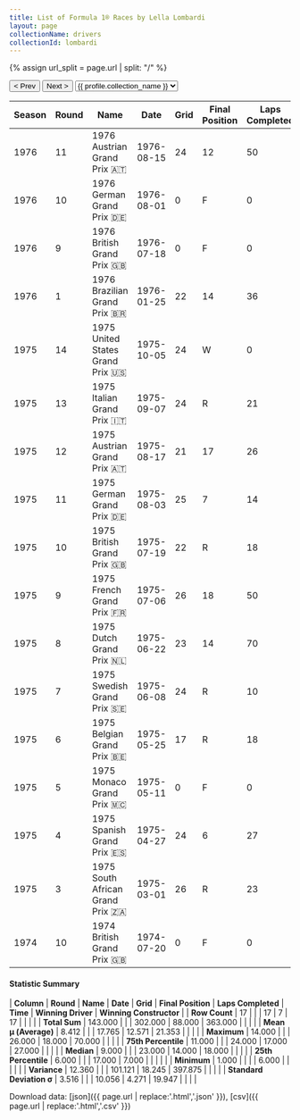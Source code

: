 ```yaml
---
title: List of Formula 1® Races by Lella Lombardi
layout: page
collectionName: drivers
collectionId: lombardi
---
```


{% assign url_split = page.url | split: "/" %}
<div id="collection-navigation">
<button onclick="selector.options[selector.selectedIndex-1].value && (window.location = selector.options[selector.selectedIndex-1].value);">&lt; Prev</button>
<button onclick="selector.options[selector.selectedIndex+1].value && (window.location = selector.options[selector.selectedIndex+1].value);">Next &gt;</button>
<select id="selector" onchange="this.options[this.selectedIndex].value && (window.location = this.options[this.selectedIndex].value);">
  {% for collectionId in site.data[page.collectionName].refs %}
    {% if collectionId == page.collectionId %}
      {% assign selected = "selected" %}
    {% else %}
      {% assign selected = "" %}
    {% endif %}
    {% assign profile = site.data[page.collectionName][collectionId].profile %}
    <option value="/f1/{{ page.collectionName }}/{{ collectionId }}/{{ url_split[4] }}" {{ selected }}>{{ profile.collection_name }}</option>
  {% endfor %}
</select>
</div>

| Season | Round | Name | Date | Grid | Final Position | Laps Completed | Time | Winning Driver | Winning Constructor |
|--|--|--|--|--|--|--|--|--|--|
| 1976 | 11 | 1976 Austrian Grand Prix 🇦🇹 | 1976-08-15 | 24 | 12 | 50 |   | John Watson 🇬🇧 | Penske 🇺🇸 |
| 1976 | 10 | 1976 German Grand Prix 🇩🇪 | 1976-08-01 | 0 | F | 0 |   | James Hunt 🇬🇧 | McLaren 🇬🇧 |
| 1976 | 9 | 1976 British Grand Prix 🇬🇧 | 1976-07-18 | 0 | F | 0 |   | Niki Lauda 🇦🇹 | Ferrari 🇮🇹 |
| 1976 | 1 | 1976 Brazilian Grand Prix 🇧🇷 | 1976-01-25 | 22 | 14 | 36 |   | Niki Lauda 🇦🇹 | Ferrari 🇮🇹 |
| 1975 | 14 | 1975 United States Grand Prix 🇺🇸 | 1975-10-05 | 24 | W | 0 |   | Niki Lauda 🇦🇹 | Ferrari 🇮🇹 |
| 1975 | 13 | 1975 Italian Grand Prix 🇮🇹 | 1975-09-07 | 24 | R | 21 |   | Clay Regazzoni 🇨🇭 | Ferrari 🇮🇹 |
| 1975 | 12 | 1975 Austrian Grand Prix 🇦🇹 | 1975-08-17 | 21 | 17 | 26 |   | Vittorio Brambilla 🇮🇹 | March 🇬🇧 |
| 1975 | 11 | 1975 German Grand Prix 🇩🇪 | 1975-08-03 | 25 | 7 | 14 | +7:30.4 | Carlos Reutemann 🇦🇷 | Brabham 🇬🇧 |
| 1975 | 10 | 1975 British Grand Prix 🇬🇧 | 1975-07-19 | 22 | R | 18 |   | Emerson Fittipaldi 🇧🇷 | McLaren 🇬🇧 |
| 1975 | 9 | 1975 French Grand Prix 🇫🇷 | 1975-07-06 | 26 | 18 | 50 |   | Niki Lauda 🇦🇹 | Ferrari 🇮🇹 |
| 1975 | 8 | 1975 Dutch Grand Prix 🇳🇱 | 1975-06-22 | 23 | 14 | 70 |   | James Hunt 🇬🇧 | Hesketh 🇬🇧 |
| 1975 | 7 | 1975 Swedish Grand Prix 🇸🇪 | 1975-06-08 | 24 | R | 10 |   | Niki Lauda 🇦🇹 | Ferrari 🇮🇹 |
| 1975 | 6 | 1975 Belgian Grand Prix 🇧🇪 | 1975-05-25 | 17 | R | 18 |   | Niki Lauda 🇦🇹 | Ferrari 🇮🇹 |
| 1975 | 5 | 1975 Monaco Grand Prix 🇲🇨 | 1975-05-11 | 0 | F | 0 |   | Niki Lauda 🇦🇹 | Ferrari 🇮🇹 |
| 1975 | 4 | 1975 Spanish Grand Prix 🇪🇸 | 1975-04-27 | 24 | 6 | 27 |   | Jochen Mass 🇩🇪 | McLaren 🇬🇧 |
| 1975 | 3 | 1975 South African Grand Prix 🇿🇦 | 1975-03-01 | 26 | R | 23 |   | Jody Scheckter 🇿🇦 | Tyrrell 🇬🇧 |
| 1974 | 10 | 1974 British Grand Prix 🇬🇧 | 1974-07-20 | 0 | F | 0 |   | Jody Scheckter 🇿🇦 | Tyrrell 🇬🇧 |

#### Statistic Summary

| **Column** | **Round** | **Name** | **Date** | **Grid** | **Final Position** | **Laps Completed** | **Time** | **Winning Driver** | **Winning Constructor** |
| **Row Count** | 17 |  |  | 17 | 7 | 17 |  |  |  |
| **Total Sum** | 143.000 |  |  | 302.000 | 88.000 | 363.000 |  |  |  |
| **Mean μ (Average)** | 8.412 |  |  | 17.765 | 12.571 | 21.353 |  |  |  |
| **Maximum** | 14.000 |  |  | 26.000 | 18.000 | 70.000 |  |  |  |
| **75th Percentile** | 11.000 |  |  | 24.000 | 17.000 | 27.000 |  |  |  |
| **Median** | 9.000 |  |  | 23.000 | 14.000 | 18.000 |  |  |  |
| **25th Percentile** | 6.000 |  |  | 17.000 | 7.000 |  |  |  |  |
| **Minimum** | 1.000 |  |  |  | 6.000 |  |  |  |  |
| **Variance** | 12.360 |  |  | 101.121 | 18.245 | 397.875 |  |  |  |
| **Standard Deviation σ** | 3.516 |  |  | 10.056 | 4.271 | 19.947 |  |  |  |

Download data: [json]({{ page.url | replace:'.html','.json' }}), [csv]({{ page.url | replace:'.html','.csv' }})
